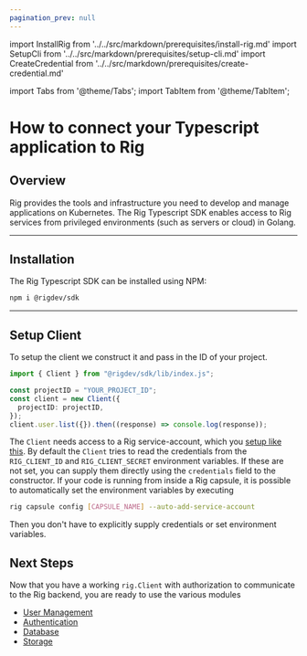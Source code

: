```yaml
---
pagination_prev: null
---
```


import InstallRig from '../../src/markdown/prerequisites/install-rig.md'
import SetupCli from '../../src/markdown/prerequisites/setup-cli.md'
import CreateCredential from '../../src/markdown/prerequisites/create-credential.md'

import Tabs from '@theme/Tabs';
import TabItem from '@theme/TabItem';

# How to connect your Typescript application to Rig

## Overview

Rig provides the tools and infrastructure you need to develop and manage applications on Kubernetes. The Rig Typescript SDK enables access to Rig services from privileged environments (such as servers or cloud) in Golang.

<hr class="solid" />

## Installation

The Rig Typescript SDK can be installed using NPM:

```sh
npm i @rigdev/sdk
```

<hr class="solid" />

## Setup Client

To setup the client we construct it and pass in the ID of your project.

```typescript
import { Client } from "@rigdev/sdk/lib/index.js";

const projectID = "YOUR_PROJECT_ID";
const client = new Client({
  projectID: projectID,
});
client.user.list({}).then((response) => console.log(response));
```

The `Client` needs access to a Rig service-account, which you [setup like this](/service-accounts). By default the `Client` tries to read the credentials from the `RIG_CLIENT_ID` and `RIG_CLIENT_SECRET` environment variables. If these are not set, you can supply them directly using the `credentials` field to the constructor. If your code is running from inside a Rig capsule, it is possible to automatically set the environment variables by executing

```bash
rig capsule config [CAPSULE_NAME] --auto-add-service-account
```

Then you don't have to explicitly supply credentials or set environment variables.

## Next Steps

Now that you have a working `rig.Client` with authorization to communicate to the Rig backend, you are ready to use the various modules

- [User Management](/users)
- [Authentication](/auth)
- [Database](/database)
- [Storage](/storage)
